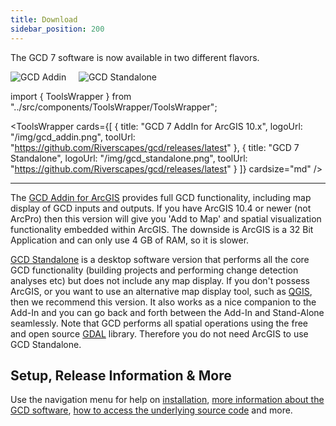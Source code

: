 ```yaml
---
title: Download
sidebar_position: 200
---
```


The GCD 7 software is now available in two different flavors. 





<p align="center">
  
  ![GCD Addin](/img/gcd_addin.png)
  &nbsp;&nbsp;&nbsp;
  ![GCD Standalone](/img/gcd_standalone.png)

</p>





import { ToolsWrapper } from "../src/components/ToolsWrapper/ToolsWrapper";

<ToolsWrapper
  cards={[
    {
      title: "GCD 7 AddIn for ArcGIS 10.x",
      logoUrl: "/img/gcd_addin.png",
      toolUrl: "https://github.com/Riverscapes/gcd/releases/latest"
    },
    {
      title: "GCD 7 Standalone",
      logoUrl: "/img/gcd_standalone.png",
      toolUrl: "https://github.com/Riverscapes/gcd/releases/latest"
    }
  ]}
  cardsize="md"
/>

------


The [GCD Addin for ArcGIS](/Download/about.html#gcd-addin-for-arcgis) provides full GCD functionality, including map display of GCD inputs and outputs. If you have ArcGIS 10.4 or newer (not ArcPro) then this version will give you 'Add to Map' and spatial visualization functionality embedded within ArcGIS. The downside is ArcGIS is a 32 Bit Application and can only use 4 GB of RAM, so it is slower. 

[GCD Standalone](/Download/about.html#gcd-standalone) is a desktop software version that performs all the core GCD functionality (building projects and performing change detection analyses etc) but does not include any map display. If you don't possess ArcGIS, or you want to use an alternative map display tool, such as [QGIS](https://www.qgis.org/en/site), then we recommend this version. It also works as a nice companion to the Add-In and you can go back and forth between the Add-In and Stand-Alone seamlessly. Note that GCD performs all spatial operations using the free and open source [GDAL](https://www.gdal.org) library. Therefore you do not need ArcGIS to use GCD Standalone.

## Setup, Release Information & More

Use the navigation menu for help on [installation](/Download/install), [more information about the GCD software](/Download/about), [how to access the underlying source code](/Download/sourcecode) and more. 

